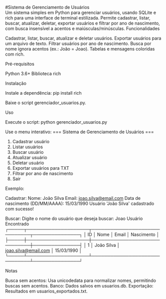 #Sistema de Gerenciamento de Usuários <br/>
Um sistema simples em Python para gerenciar usuários, usando SQLite e rich para uma interface de terminal estilizada. Permite cadastrar, listar, buscar, atualizar, deletar, exportar usuários e filtrar por ano de nascimento, com busca insensível a acentos e maiúsculas/minúsculas.
Funcionalidades

Cadastrar, listar, buscar, atualizar e deletar usuários.
Exportar usuários para um arquivo de texto.
Filtrar usuários por ano de nascimento.
Busca por nome ignora acentos (ex.: João = Joao).
Tabelas e mensagens coloridas com rich.

Pré-requisitos

Python 3.6+
Biblioteca rich

Instalação

Instale a dependência:
pip install rich


Baixe o script gerenciador_usuarios.py.


Uso

Execute o script:
python gerenciador_usuarios.py


Use o menu interativo:
=== Sistema de Gerenciamento de Usuários ===
1. Cadastrar usuário
2. Listar usuários
3. Buscar usuário
4. Atualizar usuário
5. Deletar usuário
6. Exportar usuários para TXT
7. Filtrar por ano de nascimento
0. Sair


Exemplo:

Cadastrar:
Nome: João Silva
Email: joao.silva@email.com
Data de nascimento (DD/MM/AAAA): 15/03/1990
Usuário 'João Silva' cadastrado com sucesso!


Buscar:
Digite o nome do usuário que deseja buscar: Joao
Usuário Encontrado
┌─────┬────────────────────┬──────────────────────────────┬───────────────┐
│ ID  │ Nome               │ Email                        │ Nascimento    │
├─────┼────────────────────┼──────────────────────────────┼───────────────┤
│ 1   │ João Silva         │ joao.silva@email.com         │ 15/03/1990    │
└─────┴────────────────────┴──────────────────────────────┴───────────────┘




Notas

Busca sem acentos: Usa unicodedata para normalizar nomes, permitindo buscas sem acentos.
Banco: Dados salvos em usuarios.db.
Exportação: Resultados em usuarios_exportados.txt.


